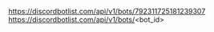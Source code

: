 https://discordbotlist.com/api/v1/bots/792311725181239307
https://discordbotlist.com/api/v1/bots/<bot_id>

